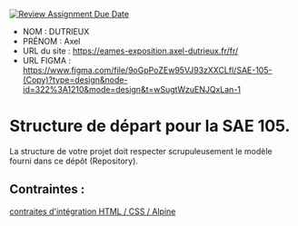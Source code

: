 [![Review Assignment Due Date](https://classroom.github.com/assets/deadline-readme-button-24ddc0f5d75046c5622901739e7c5dd533143b0c8e959d652212380cedb1ea36.svg)](https://classroom.github.com/a/kGMeGFDJ)
- NOM : DUTRIEUX
- PRÉNOM : Axel
- URL du site : https://eames-exposition.axel-dutrieux.fr/fr/
- URL FIGMA : https://www.figma.com/file/9oGpPoZEw95VJ93zXXCLfl/SAE-105-(Copy)?type=design&node-id=322%3A1210&mode=design&t=wSugtWzuENJQxLan-1

# Structure de départ pour la SAE 105.

La structure de votre projet doit respecter scrupuleusement le modèle fourni dans ce dépôt (Repository).

## Contraintes :
[contraites d'intégration HTML / CSS / Alpine](https://moodle.univ-fcomte.fr/mod/page/view.php?id=645799)
